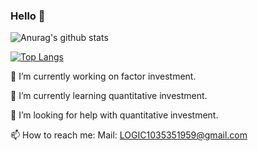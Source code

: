 ### Hello 👋

<!--
**LOGIC0805/LOGIC0805** is a ✨ _special_ ✨ repository because its `README.md` (this file) appears on your GitHub profile.

Here are some ideas to get you started:

- 🔭 I’m currently working on ...
- 🌱 I’m currently learning ...
- 👯 I’m looking to collaborate on ...
- 🤔 I’m looking for help with ...
- 💬 Ask me about ...
- 📫 How to reach me: ...
- 😄 Pronouns: ...
- ⚡ Fun fact: ...
-->
![Anurag's github stats](https://github-readme-stats.vercel.app/api?username=LOGIC0805&count_private=true&show_icons=true)

[![Top Langs](https://github-readme-stats.vercel.app/api/top-langs/?username=LOGIC0805&layout=compact&hide=JAVA)](https://github.com/anuraghazra/github-readme-stats)

🔭 I’m currently working on factor investment.

🌱 I’m currently learning quantitative investment.

🤔 I’m looking for help with quantitative investment.

📫 How to reach me: Mail: LOGIC1035351959@gmail.com
